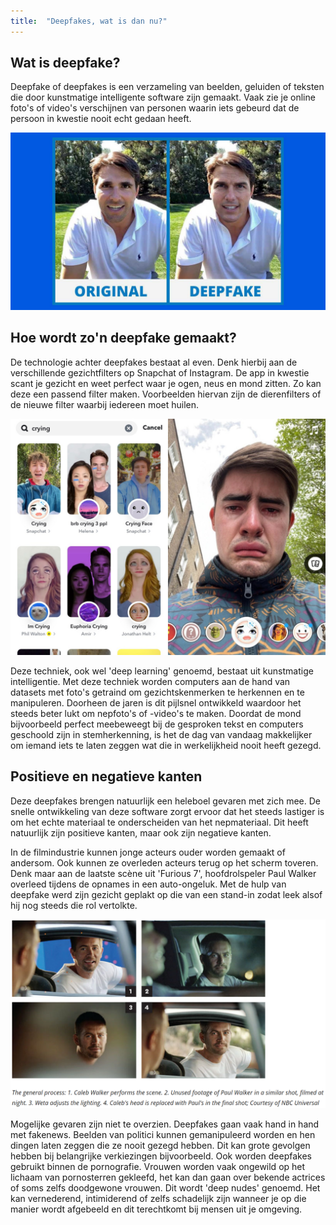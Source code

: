 ```yaml
---
title:  "Deepfakes, wat is dan nu?"
---
```


## Wat is deepfake?

Deepfake of deepfakes is een verzameling van beelden, geluiden of teksten die door kunstmatige intelligente software zijn gemaakt. Vaak zie je online foto's of video's verschijnen van personen waarin iets gebeurd dat de persoon in kwestie nooit echt gedaan heeft.

![voorbeeld van zo'n deepfake](/assets/images/deepfake-tomcruise.jpg)

<!--more-->

## Hoe wordt zo'n deepfake gemaakt?

De technologie achter deepfakes bestaat al even. Denk hierbij aan de verschillende gezichtfilters op Snapchat of Instagram. De app in kwestie scant je gezicht en weet perfect waar je ogen, neus en mond zitten. Zo kan deze een passend filter maken. Voorbeelden hiervan zijn de dierenfilters of de nieuwe filter waarbij iedereen moet huilen.

![foto van de huilfilter](/assets/images/cryingfilter-snapchat.jpg)

Deze techniek, ook wel 'deep learning' genoemd, bestaat uit kunstmatige intelligentie. Met deze techniek worden computers aan de hand van datasets met foto's getraind om gezichtskenmerken te herkennen en te manipuleren. Doorheen de jaren is dit pijlsnel ontwikkeld waardoor het steeds beter lukt om nepfoto's of -video's te maken. Doordat de mond bijvoorbeeld perfect meebeweegt bij de gesproken tekst en computers geschoold zijn in stemherkenning, is het de dag van vandaag makkelijker om iemand iets te laten zeggen wat die in werkelijkheid nooit heeft gezegd.

## Positieve en negatieve kanten

Deze deepfakes brengen natuurlijk een heleboel gevaren met zich mee. De snelle ontwikkeling van deze software zorgt ervoor dat het steeds lastiger is om het echte materiaal te onderscheiden van het nepmateriaal. Dit heeft natuurlijk zijn positieve kanten, maar ook zijn negatieve kanten. 

In de filmindustrie kunnen jonge acteurs ouder worden gemaakt of andersom. Ook kunnen ze overleden acteurs terug op het scherm toveren. Denk maar aan de laatste scène uit 'Furious 7', hoofdrolspeler Paul Walker overleed tijdens de opnames in een auto-ongeluk. Met de hulp van deepfake werd zijn gezicht geplakt op die van een stand-in zodat leek alsof hij nog steeds die rol vertolkte.

![foto van Paul Walker in 'Furious 7'](/assets/images/paulwalker-furious7.png)

Mogelijke gevaren zijn niet te overzien. Deepfakes gaan vaak hand in hand met fakenews. Beelden van politici kunnen gemanipuleerd worden en hen dingen laten zeggen die ze nooit gezegd hebben. Dit kan grote gevolgen hebben bij belangrijke verkiezingen bijvoorbeeld. Ook worden deepfakes gebruikt binnen de pornografie. Vrouwen worden vaak ongewild op het lichaam van pornosterren gekleefd, het kan dan gaan over bekende actrices of soms zelfs doodgewone vrouwen. Dit wordt 'deep nudes' genoemd. Het kan vernederend, intimiderend of zelfs schadelijk zijn wanneer je op die manier wordt afgebeeld en dit terechtkomt bij mensen uit je omgeving.